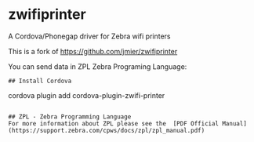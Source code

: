 # zwifiprinter
A Cordova/Phonegap driver for Zebra wifi printers

This is a fork of https://github.com/jmier/zwifiprinter

You can send data in ZPL Zebra Programing Language:

```
## Install Cordova

```
cordova plugin add cordova-plugin-zwifi-printer
```

## ZPL - Zebra Programming Language
For more information about ZPL please see the  [PDF Official Manual](https://support.zebra.com/cpws/docs/zpl/zpl_manual.pdf)
